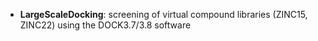 



- **LargeScaleDocking**: screening of virtual compound libraries (ZINC15, ZINC22) using the DOCK3.7/3.8 software  



